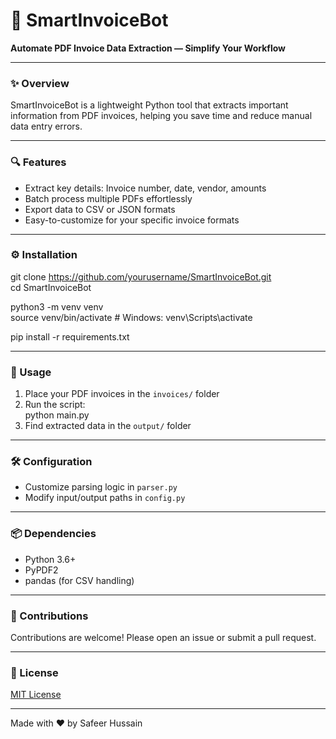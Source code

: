 # 🚀 SmartInvoiceBot

**Automate PDF Invoice Data Extraction — Simplify Your Workflow**

---

### ✨ Overview  
SmartInvoiceBot is a lightweight Python tool that extracts important information from PDF invoices, helping you save time and reduce manual data entry errors.

---

### 🔍 Features  
- Extract key details: Invoice number, date, vendor, amounts  
- Batch process multiple PDFs effortlessly  
- Export data to CSV or JSON formats  
- Easy-to-customize for your specific invoice formats

---

### ⚙️ Installation

git clone https://github.com/yourusername/SmartInvoiceBot.git  
cd SmartInvoiceBot  

python3 -m venv venv  
source venv/bin/activate   # Windows: venv\Scripts\activate  

pip install -r requirements.txt

---

### 🚀 Usage

1. Place your PDF invoices in the `invoices/` folder  
2. Run the script:  
python main.py  
3. Find extracted data in the `output/` folder

---

### 🛠 Configuration  
- Customize parsing logic in `parser.py`  
- Modify input/output paths in `config.py`  

---

### 📦 Dependencies  
- Python 3.6+  
- PyPDF2  
- pandas (for CSV handling)

---

### 🤝 Contributions  
Contributions are welcome! Please open an issue or submit a pull request.

---

### 📄 License  
[MIT License](LICENSE)

---

Made with ❤️ by Safeer Hussain

